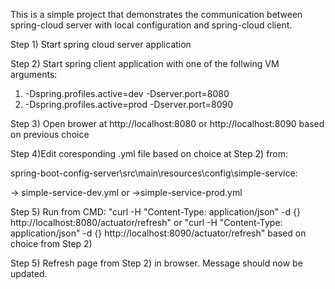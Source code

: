 This is a simple project that demonstrates the communication between spring-cloud server 
with local configuration and spring-cloud client. 

Step 1) Start spring cloud server application

Step 2) Start spring client application with one of the follwing VM arguments:

1) -Dspring.profiles.active=dev -Dserver.port=8080
2) -Dspring.profiles.active=prod -Dserver.port=8090

Step 3) Open brower at http://localhost:8080 or  http://localhost:8090 based on previous choice

Step 4)Edit coresponding .yml file based on choice at Step 2) from:

 spring-boot-config-server\src\main\resources\config\simple-service:

 -> simple-service-dev.yml
 or
 ->simple-service-prod.yml

Step 5) Run from CMD: 
"curl -H "Content-Type: application/json" -d {} http://localhost:8080/actuator/refresh"
or
"curl -H "Content-Type: application/json" -d {} http://localhost:8090/actuator/refresh"
based on choice from Step 2)

Step 5) Refresh page from Step 2) in browser.
Message should now be updated.